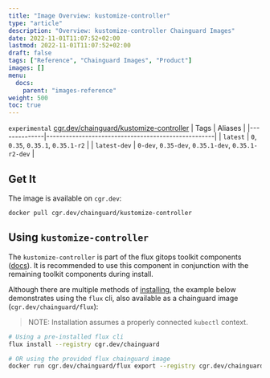 ```yaml
---
title: "Image Overview: kustomize-controller"
type: "article"
description: "Overview: kustomize-controller Chainguard Images"
date: 2022-11-01T11:07:52+02:00
lastmod: 2022-11-01T11:07:52+02:00
draft: false
tags: ["Reference", "Chainguard Images", "Product"]
images: []
menu:
  docs:
    parent: "images-reference"
weight: 500
toc: true
---
```


`experimental` [cgr.dev/chainguard/kustomize-controller](https://github.com/chainguard-images/images/tree/main/images/kustomize-controller)
| Tags         | Aliases                                            |
|--------------|----------------------------------------------------|
| `latest`     | `0`, `0.35`, `0.35.1`, `0.35.1-r2`                 |
| `latest-dev` | `0-dev`, `0.35-dev`, `0.35.1-dev`, `0.35.1-r2-dev` |



## Get It

The image is available on `cgr.dev`:

```
docker pull cgr.dev/chainguard/kustomize-controller
```

## Using `kustomize-controller`

The `kustomize-controller` is part of the flux gitops toolkit components ([docs](https://fluxcd.io/flux/components/)). It is recommended to use this component in conjunction with the remaining toolkit components during install.

Although there are multiple methods of [installing](https://fluxcd.io/flux/installation/), the example below demonstrates using the `flux` cli, also available as a chainguard image (`cgr.dev/chainguard/flux`):

> NOTE: Installation assumes a properly connected `kubectl` context.

```bash
# Using a pre-installed flux cli
flux install --registry cgr.dev/chainguard

# OR using the provided flux chainguard image
docker run cgr.dev/chainguard/flux export --registry cgr.dev/chainguard | kubectl apply -f -
```

